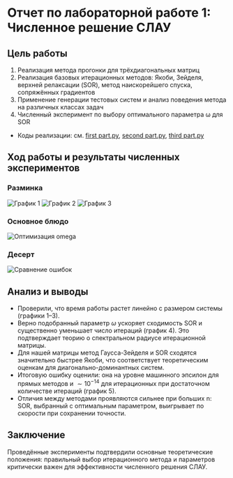 # Отчет по лабораторной работе 1: Численное решение СЛАУ

## Цель работы
1. Реализация метода прогонки для трёхдиагональных матриц
2. Реализация базовых итерационных методов: Якоби, Зейделя, верхней релаксации (SOR), метод наискорейшего спуска, сопряжённых градиентов
3. Применение генерации тестовых систем и анализ поведения метода на различных классах задач
4. Численный эксперимент по выбору оптимального параметра ω для SOR


- Коды реализации: см. [first part.py](../sources/lab1/first%20part.py), [second part.py](../sources/lab1/second%20part.py), [third part.py](../sources/lab1/third%20part.py)


## Ход работы и результаты численных экспериментов
### Разминка
![График 1](../images/lab1/plot1.png)
![График 2](../images/lab1/plot2.png)
![График 3](../images/lab1/plot3.png)

### Основное блюдо
![Оптимизация omega](../images/lab1/plot4.png)

### Десерт
![Сравнение ошибок](../images/lab1/plot5.png)

## Анализ и выводы
- Проверили, что время работы растет линейно с размером системы (графики 1–3).
- Верно подобранный параметр $\omega$ ускоряет сходимость SOR и существенно уменьшает число итераций (график 4). Это подтверждает теорию о спектральном радиусе итерационной матрицы.
- Для нашей матрицы метод Гаусса-Зейделя и SOR сходятся значительно быстрее Якоби, что соответствует теоретическим оценкам для диагонально-доминантных систем.
- Итоговую ошибку оценили: она на уровне машинного эпсилон для прямых методов и $\sim 10^{-14}$ для итерационных при достаточном количестве итераций (график 5).
- Отличия между методами проявляются сильнее при больших n: SOR, выбранный с оптимальным параметром, выигрывает по скорости при сохранении точности.

## Заключение
Проведённые эксперименты подтвердили основные теоретические положения: правильный выбор итерационного метода и параметров критически важен для эффективности численного решения СЛАУ.

